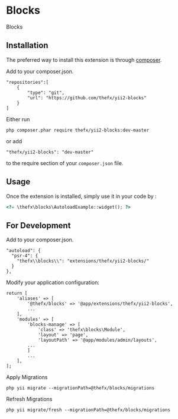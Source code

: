 Blocks
======
Blocks

Installation
------------

The preferred way to install this extension is through [composer](http://getcomposer.org/download/).

Add to your composer.json.

```
"repositories":[
    {
        "type": "git",
        "url": "https://github.com/thefx/yii2-blocks"
    }
]
```

Either run

```
php composer.phar require thefx/yii2-blocks:dev-master
```

or add

```
"thefx/yii2-blocks": "dev-master"
```

to the require section of your `composer.json` file.


Usage
-----

Once the extension is installed, simply use it in your code by  :

```php
<?= \thefx\blocks\AutoloadExample::widget(); ?>
```

For Development
-----

Add to your composer.json.

```
"autoload": {
  "psr-4": {
    "thefx\\blocks\\": "extensions/thefx/yii2-blocks/"
  }
},
```

Modify your application configuration:

```
return [
    'aliases' => [
        '@thefx/blocks' => '@app/extensions/thefx/yii2-blocks',
        ...
    ],
    'modules' => [
        'blocks-manage' => [
            'class' => 'thefx\blocks\Module',
            'layout' => 'page',
            'layoutPath' => '@app/modules/admin/layouts',
        ...
        ]
        ...
    ],
];
```

Apply Migrations

```
php yii migrate --migrationPath=@thefx/blocks/migrations
```

Refresh Migrations

```
php yii migrate/fresh --migrationPath=@thefx/blocks/migrations
```


